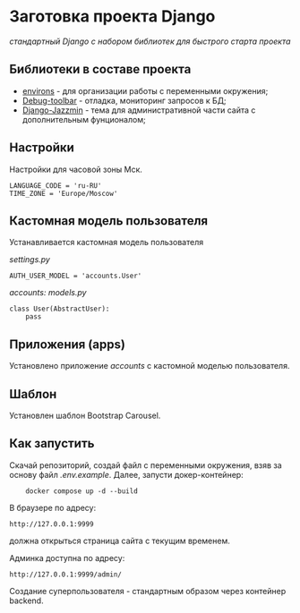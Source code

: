 # Заготовка проекта Django

*стандартный Django с набором библиотек для быстрого старта проекта*


## Библиотеки в составе проекта

- [environs](https://pypi.org/project/environs/) - для организации работы с переменными окружения;
- [Debug-toolbar](https://pypi.org/project/django-debug-toolbar/) - отладка, мониторинг запросов к БД; 
- [Django-Jazzmin](https://django-jazzmin.readthedocs.io/) - тема для административной части сайта с дополнительным фунционалом;

## Настройки
Настройки для часовой зоны Мск.

    LANGUAGE_CODE = 'ru-RU'
    TIME_ZONE = 'Europe/Moscow'

## Кастомная модель пользователя

Устанавливается кастомная модель пользователя

*settings.py*

    AUTH_USER_MODEL = 'accounts.User'

*accounts: models.py*

    class User(AbstractUser):
        pass

## Приложения (apps)

Установлено приложение *accounts* с кастомной моделью пользователя.

## Шаблон

Установлен шаблон Bootstrap Carousel.

## Как запустить

Скачай репозиторий, создай файл с переменными окружения, взяв за основу файл *.env.example*. Далее, запусти докер-контейнер:
```
    docker compose up -d --build
```

В браузере по адресу:
```
http://127.0.0.1:9999
```
должна открыться страница сайта с текущим временем.

Админка доступна по адресу:
```
http://127.0.0.1:9999/admin/
```
Создание суперпользователя - стандартным образом через контейнер backend.
